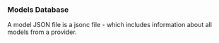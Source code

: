 ### Models Database

A model JSON file is a jsonc file - which includes information about all models from a provider.
